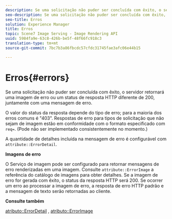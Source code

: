 ```yaml
---
description: Se uma solicitação não puder ser concluída com êxito, o servidor retornará uma imagem de erro ou um status de resposta HTTP diferente de 200, juntamente com uma mensagem de erro.
seo-description: Se uma solicitação não puder ser concluída com êxito, o servidor retornará uma imagem de erro ou um status de resposta HTTP diferente de 200, juntamente com uma mensagem de erro.
seo-title: Erros
solution: Experience Manager
title: Erros
topic: Scene7 Image Serving - Image Rendering API
uuid: 5984fa9e-63c8-426b-be5f-48f66fc918c3
translation-type: tm+mt
source-git-commit: 7bc7b3a86fbcdc57cfdc31745fae3afc06e44b15

---
```



# Erros{#errors}

Se uma solicitação não puder ser concluída com êxito, o servidor retornará uma imagem de erro ou um status de resposta HTTP diferente de 200, juntamente com uma mensagem de erro.

O valor do status da resposta depende do tipo de erro; para a maioria dos erros comuns é &quot;403&quot;. Respostas de erro para tipos de solicitação que não sejam de imagem estão em conformidade com o formato especificado com `req=`. (Pode não ser implementado consistentemente no momento.)

A quantidade de detalhes incluída na mensagem de erro é configurável com `attribute::ErrorDetail`.

**Imagens de erro**

O Serviço de imagem pode ser configurado para retornar mensagens de erro renderizadas em uma imagem. Consulte `attribute::ErrorImage` a referência do catálogo de imagens para obter detalhes. Se a imagem de erro for gerada com êxito, o status da resposta HTTP será 200. Se ocorrer um erro ao processar a imagem de erro, a resposta de erro HTTP padrão e a mensagem de texto serão retornadas ao cliente.

**Consulte também**

[atributo::ErrorDetail](../../../../../ir-api/material-cat/image-rendering-api-ref/c-ir-material-catalog/c-ir-attributes-reference/r-ir-errordetail.md#reference-123b56eed6cf49cea6e0490672b7c53b) , [atributo::ErrorImage](../../../../../ir-api/material-cat/image-rendering-api-ref/c-ir-material-catalog/c-ir-attributes-reference/r-ir-errorimage.md#reference-b58bdaba96074c52802ca8dc54bfe2f0)
